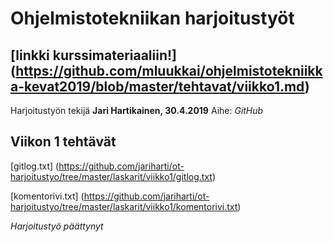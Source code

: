 # Ohjelmistotekniikan harjoitustyöt
## [linkki kurssimateriaaliin!] (https://github.com/mluukkai/ohjelmistotekniikka-kevat2019/blob/master/tehtavat/viikko1.md)
Harjoitustyön tekijä **Jari Hartikainen, 30.4.2019**
Aihe: *GitHub*
## Viikon 1 tehtävät
[gitlog.txt] (https://github.com/jariharti/ot-harjoitustyo/tree/master/laskarit/viikko1/gitlog.txt)

[komentorivi.txt] (https://github.com/jariharti/ot-harjoitustyo/tree/master/laskarit/viikko1/komentorivi.txt)

*Harjoitustyö päättynyt*
